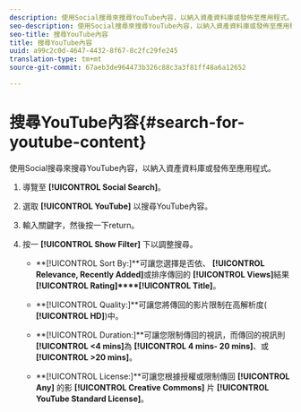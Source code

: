 ```yaml
---
description: 使用Social搜尋來搜尋YouTube內容，以納入資產資料庫或發佈至應用程式。
seo-description: 使用Social搜尋來搜尋YouTube內容，以納入資產資料庫或發佈至應用程式。
seo-title: 搜尋YouTube內容
title: 搜尋YouTube內容
uuid: a99c2c0d-4647-4432-8f67-8c2fc29fe245
translation-type: tm+mt
source-git-commit: 67aeb3de964473b326c88c3a3f81ff48a6a12652

---
```



# 搜尋YouTube內容{#search-for-youtube-content}

使用Social搜尋來搜尋YouTube內容，以納入資產資料庫或發佈至應用程式。

1. 導覽至 **[!UICONTROL Social Search]**。
1. 選取 **[!UICONTROL YouTube]** 以搜尋YouTube內容。
1. 輸入關鍵字，然後按一下return。
1. 按一 **[!UICONTROL Show Filter]** 下以調整搜尋。

   * **[!UICONTROL Sort By:]**可讓您選擇是否依、 **[!UICONTROL Relevance, Recently Added]**&#x200B;或排序傳回的 **[!UICONTROL Views]**&#x200B;結果 **[!UICONTROL Rating]****[!UICONTROL Title]**。

   * **[!UICONTROL Quality:]**可讓您將傳回的影片限制在高解析度( **[!UICONTROL HD]**)中。

   * **[!UICONTROL Duration:]**可讓您限制傳回的視訊，而傳回的視訊則 **[!UICONTROL <4 mins]**&#x200B;為 **[!UICONTROL 4 mins- 20 mins]**、或 **[!UICONTROL >20 mins]**。

   * **[!UICONTROL License:]**可讓您根據授權或限制傳回 **[!UICONTROL Any]** 的影 **[!UICONTROL Creative Commons]** 片 **[!UICONTROL YouTube Standard License]**。

